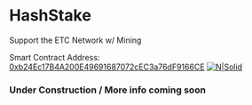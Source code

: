 # HashStake
Support the ETC Network w/ Mining

Smart Contract Address: [0xb24Ec17B4A200E49691687072cEC3a76dF9166CE](https://blockscout.com/etc/mainnet/tx/0x4735ca2a7651aadc516ebff2c3af011c9b3da642cd4939829c5e8418620ed673/internal_transactions)
[![N|Solid](https://i.imgur.com/bxzODby.png)](https://etherstone.org)
### Under Construction / More info coming soon
